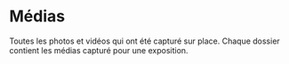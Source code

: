# Médias

Toutes les photos et vidéos qui ont été capturé sur place. Chaque dossier contient les médias capturé pour une exposition.
